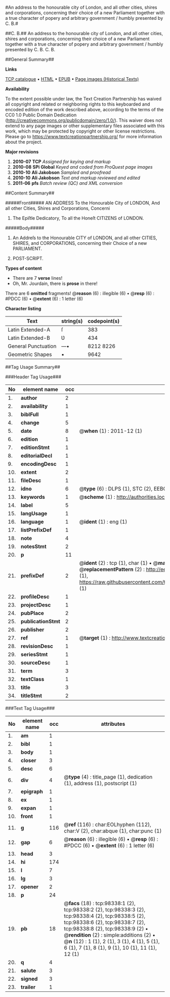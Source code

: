 #An address to the honourable city of London, and all other cities, shires and corporations, concerning their choice of a new Parliament together with a true character of popery and arbitrary government / humbly presented by C. B.#

##C. B.##
An address to the honourable city of London, and all other cities, shires and corporations, concerning their choice of a new Parliament together with a true character of popery and arbitrary government / humbly presented by C. B.
C. B.

##General Summary##

**Links**

[TCP catalogue](http://www.ota.ox.ac.uk/tcp/)  • 
[HTML](http://tei.it.ox.ac.uk/tcp/Texts-HTML/free/A29/A29005.html)  • 
[EPUB](http://tei.it.ox.ac.uk/tcp/Texts-EPUB/free/A29/A29005.epub) • 
[Page images (Historical Texts)](https://historicaltexts.jisc.ac.uk/eebo-13174360e)

**Availability**

To the extent possible under law, the Text Creation Partnership has waived all copyright and related or neighboring rights to this keyboarded and encoded edition of the work described above, according to the terms of the CC0 1.0 Public Domain Dedication (http://creativecommons.org/publicdomain/zero/1.0/). This waiver does not extend to any page images or other supplementary files associated with this work, which may be protected by copyright or other license restrictions. Please go to https://www.textcreationpartnership.org/ for more information about the project.

**Major revisions**

1. __2010-07__ __TCP__ *Assigned for keying and markup*
1. __2010-08__ __SPi Global__ *Keyed and coded from ProQuest page images*
1. __2010-10__ __Ali Jakobson__ *Sampled and proofread*
1. __2010-10__ __Ali Jakobson__ *Text and markup reviewed and edited*
1. __2011-06__ __pfs__ *Batch review (QC) and XML conversion*

##Content Summary##

#####Front#####
AN ADDRESS To the Honourable City of LONDON, And all other Cities, Shires and Corporations, Concerni
1. The Epiſtle Dedicatory, To all the Honeſt CITIZENS of LONDON.

#####Body#####

1. An Addreſs to the Honourable CITY of LONDON, and all other CITIES, SHIRES, and CORPORATIONS, concerning their Choice of a new PARLIAMENT.

1. POST-SCRIPT.

**Types of content**

  * There are 7 **verse** lines!
  * Oh, Mr. Jourdain, there is **prose** in there!

There are 6 **omitted** fragments! 
 @__reason__ (6) : illegible (6)  •  @__resp__ (6) : #PDCC (6)  •  @__extent__ (6) : 1 letter (6)

**Character listing**


|Text|string(s)|codepoint(s)|
|---|---|---|
|Latin Extended-A|ſ|383|
|Latin Extended-B|Ʋ|434|
|General Punctuation|—•|8212 8226|
|Geometric Shapes|▪|9642|

##Tag Usage Summary##

###Header Tag Usage###

|No|element name|occ|attributes|
|---|---|---|---|
|1.|__author__|2||
|2.|__availability__|1||
|3.|__biblFull__|1||
|4.|__change__|5||
|5.|__date__|8| @__when__ (1) : 2011-12 (1)|
|6.|__edition__|1||
|7.|__editionStmt__|1||
|8.|__editorialDecl__|1||
|9.|__encodingDesc__|1||
|10.|__extent__|2||
|11.|__fileDesc__|1||
|12.|__idno__|6| @__type__ (6) : DLPS (1), STC (2), EEBO-CITATION (1), OCLC (1), VID (1)|
|13.|__keywords__|1| @__scheme__ (1) : http://authorities.loc.gov/ (1)|
|14.|__label__|5||
|15.|__langUsage__|1||
|16.|__language__|1| @__ident__ (1) : eng (1)|
|17.|__listPrefixDef__|1||
|18.|__note__|4||
|19.|__notesStmt__|2||
|20.|__p__|11||
|21.|__prefixDef__|2| @__ident__ (2) : tcp (1), char (1)  •  @__matchPattern__ (2) : ([0-9\-]+):([0-9IVX]+) (1), (.+) (1)  •  @__replacementPattern__ (2) : http://eebo.chadwyck.com/downloadtiff?vid=$1&page=$2 (1), https://raw.githubusercontent.com/textcreationpartnership/Texts/master/tcpchars.xml#$1 (1)|
|22.|__profileDesc__|1||
|23.|__projectDesc__|1||
|24.|__pubPlace__|2||
|25.|__publicationStmt__|2||
|26.|__publisher__|2||
|27.|__ref__|1| @__target__ (1) : http://www.textcreationpartnership.org/docs/. (1)|
|28.|__revisionDesc__|1||
|29.|__seriesStmt__|1||
|30.|__sourceDesc__|1||
|31.|__term__|3||
|32.|__textClass__|1||
|33.|__title__|3||
|34.|__titleStmt__|2||


###Text Tag Usage###

|No|element name|occ|attributes|
|---|---|---|---|
|1.|__am__|1||
|2.|__bibl__|1||
|3.|__body__|1||
|4.|__closer__|3||
|5.|__desc__|6||
|6.|__div__|4| @__type__ (4) : title_page (1), dedication (1), address (1), postscript (1)|
|7.|__epigraph__|1||
|8.|__ex__|1||
|9.|__expan__|1||
|10.|__front__|1||
|11.|__g__|116| @__ref__ (116) : char:EOLhyphen (112), char:V (2), char:abque (1), char:punc (1)|
|12.|__gap__|6| @__reason__ (6) : illegible (6)  •  @__resp__ (6) : #PDCC (6)  •  @__extent__ (6) : 1 letter (6)|
|13.|__head__|3||
|14.|__hi__|174||
|15.|__l__|7||
|16.|__lg__|3||
|17.|__opener__|2||
|18.|__p__|24||
|19.|__pb__|18| @__facs__ (18) : tcp:98338:1 (2), tcp:98338:2 (2), tcp:98338:3 (2), tcp:98338:4 (2), tcp:98338:5 (2), tcp:98338:6 (2), tcp:98338:7 (2), tcp:98338:8 (2), tcp:98338:9 (2)  •  @__rendition__ (2) : simple:additions (2)  •  @__n__ (12) : 1 (1), 2 (1), 3 (1), 4 (1), 5 (1), 6 (1), 7 (1), 8 (1), 9 (1), 10 (1), 11 (1), 12 (1)|
|20.|__q__|4||
|21.|__salute__|3||
|22.|__signed__|3||
|23.|__trailer__|1||
